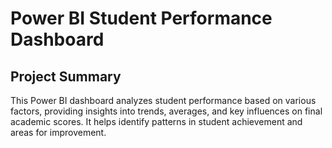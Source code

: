 # Power BI Student Performance Dashboard  

## Project Summary  
This Power BI dashboard analyzes student performance based on various factors, providing insights into trends, averages, and key influences on final academic scores. It helps identify patterns in student achievement and areas for improvement.  

